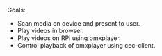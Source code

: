 Goals:
* Scan media on device and present to user.
* Play videos in browser.
* Play videos on RPi using omxplayer.
* Control playback of omxplayer using cec-client.
